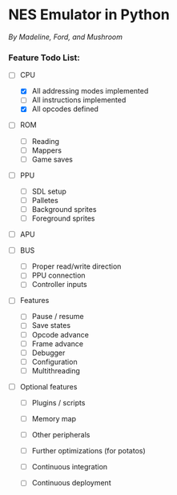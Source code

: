 # NES Emulator in Python

*By Madeline, Ford, and Mushroom*

### Feature Todo List:

- [ ] CPU
    - [x] All addressing modes implemented
    - [ ] All instructions implemented
    - [x] All opcodes defined

- [ ] ROM
    - [ ] Reading
    - [ ] Mappers
    - [ ] Game saves

- [ ] PPU
    - [ ] SDL setup
    - [ ] Palletes
    - [ ] Background sprites
    - [ ] Foreground sprites

- [ ] APU

- [ ] BUS
    - [ ] Proper read/write direction
    - [ ] PPU connection
    - [ ] Controller inputs

- [ ] Features
    - [ ] Pause / resume
    - [ ] Save states
    - [ ] Opcode advance
    - [ ] Frame advance
    - [ ] Debugger
    - [ ] Configuration
    - [ ] Multithreading

- [ ] Optional features
    - [ ] Plugins / scripts
    - [ ] Memory map
    - [ ] Other peripherals
    - [ ] Further optimizations (for potatos)
    - [ ] Continuous integration
    - [ ] Continuous deployment
    